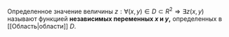 Определенное значение величины $z:\forall(x,y) \in D \subset R^2 \Rightarrow \exists z(x,y)$ называют функцией **независимых переменных $x$ и $y$,** определенных в [[Область|области]] $D$.